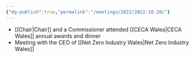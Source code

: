 ```yaml
---
{"dg-publish":true,"permalink":"/meetings/2022/2022-10-28/"}
---
```


- [[Chair\|Chair]] and a Commissioner attended [[CECA Wales\|CECA Wales]] annual awards and dinner
- Meeting with the CEO of [[Net Zero Industry Wales\|Net Zero Industry Wales]]